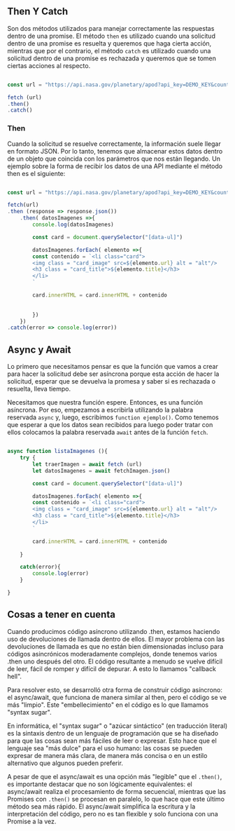## Then Y Catch

Son dos métodos utilizados para manejar correctamente las respuestas dentro de una promise. El método `then` es utilizado cuando una solicitud dentro de una promise es resuelta y queremos que haga cierta acción, mientras que por el contrario, el método `catch` es utilizado cuando una solicitud dentro de una promise es rechazada y queremos que se tomen ciertas acciones al respecto.

```javascript

const url = "https://api.nasa.gov/planetary/apod?api_key=DEMO_KEY&count=5"

fetch (url)
.then()
.catch()
```

### Then

Cuando la solicitud se resuelve correctamente, la información suele llegar en formato JSON. Por lo tanto, tenemos que almacenar estos datos dentro de un objeto que coincida con los parámetros que nos están llegando. Un ejemplo sobre la forma de recibir los datos de una API mediante el método then es el siguiente:

```javascript

const url = "https://api.nasa.gov/planetary/apod?api_key=DEMO_KEY&count=5"

fetch(url)
.then (response => response.json())
	.then( datosImagenes =>{
		console.log(datosImagenes)

		const card = document.querySelector("[data-ul]")

		datosImagenes.forEach( elemento =>{
		const contenido = `<li class="card">
		<img class = "card_image" src=${elemento.url} alt = "alt"/>
		<h3 class = "card_title">${elemento.title}</h3>
		</li>
		`

		card.innerHTML = card.innerHTML + contenido
		
		
		})
	})
.catch(error => console.log(error))
```


## Async y Await

Lo primero que necesitamos pensar es que la función que vamos a crear para hacer la solicitud debe ser asíncrona porque esta acción de hacer la solicitud, esperar que se devuelva la promesa y saber si es rechazada o resuelta, lleva tiempo.

Necesitamos que nuestra función espere. Entonces, es una función asíncrona. Por eso, empezamos a escribirla utilizando la palabra reservada `async` y, luego, escribimos `function ejemplo()`. Como tenemos que esperar a que los datos sean recibidos para luego poder tratar con ellos colocamos la palabra reservada `await` antes de la función `fetch`.

```javascript

async function listaImagenes (){
	try {
		let traerImagen = await fetch (url)
		let datosImagenes = await fetchImagen.json()

		const card = document.querySelector("[data-ul]")

		datosImagenes.forEach( elemento =>{
		const contenido = `<li class="card">
		<img class = "card_image" src=${elemento.url} alt = "alt"/>
		<h3 class = "card_title">${elemento.title}</h3>
		</li>
		`

		card.innerHTML = card.innerHTML + contenido
	
	}

	catch(error){
		console.log(error)
	}

}
```

## Cosas a tener en cuenta

Cuando producimos código asíncrono utilizando .then, estamos haciendo uso de devoluciones de llamada dentro de ellos. El mayor problema con las devoluciones de llamada es que no están bien dimensionadas incluso para códigos asincrónicos moderadamente complejos, donde tenemos varios .then uno después del otro. El código resultante a menudo se vuelve difícil de leer, fácil de romper y difícil de depurar. A esto lo llamamos "callback hell".

Para resolver esto, se desarrolló otra forma de construir código asíncrono: el async/await, que funciona de manera similar al then, pero el código se ve más "limpio". Este "embellecimiento" en el código es lo que llamamos "syntax sugar".

En informática, el "syntax sugar" o "azúcar sintáctico" (en traducción literal) es la sintaxis dentro de un lenguaje de programación que se ha diseñado para que las cosas sean más fáciles de leer o expresar. Esto hace que el lenguaje sea "más dulce" para el uso humano: las cosas se pueden expresar de manera más clara, de manera más concisa o en un estilo alternativo que algunos pueden preferir.

A pesar de que el async/await es una opción más "legible" que el `.then()`, es importante destacar que no son lógicamente equivalentes: el async/await realiza el procesamiento de forma secuencial, mientras que las Promises con `.then()` se procesan en paralelo, lo que hace que este último método sea más rápido. El async/await simplifica la escritura y la interpretación del código, pero no es tan flexible y solo funciona con una Promise a la vez.
